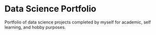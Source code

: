 # Data Science Portfolio
Portfolio of data science projects completed by myself for academic, self learning, and hobby purposes.
